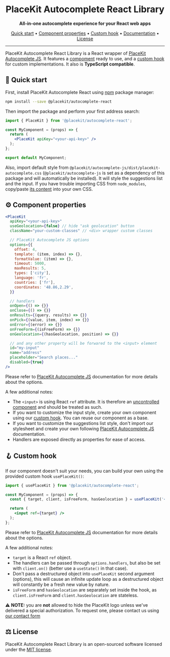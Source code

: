 <h1 align="center">
  PlaceKit Autocomplete React Library
</h1>

<p align="center">
  <b>All-in-one autocomplete experience for your React web apps</b>
</p>

<p align="center">
  <a href="#-quick-start">Quick start</a> • 
  <a href="#-component-properties">Component properties</a> • 
  <a href="#-custom-hook">Custom hook</a> • 
  <a href="https://placekit.io/docs">Documentation</a> • 
  <a href="#%EF%B8%8F-license">License</a>
</p>

---

PlaceKit Autocomplete React Library is a React wrapper of [PlaceKit Autocomplete JS](https://github.com/placekit/autocomplete-js).
It features a [compoment](./src/PlaceKit.jsx) ready to use, and a [custom hook](./src/usePlaceKit.js) for custom implementations.
It also is **TypeScript compatible**.

## 🎯 Quick start

First, install PlaceKit Autocomplete React using [npm](https://docs.npmjs.com/getting-started) package manager:

```sh
npm install --save @placekit/autocomplete-react
```

Then import the package and perform your first address search:

```jsx
import { PlaceKit } from '@placekit/autocomplete-react';

const MyComponent = (props) => {
  return (
    <PlaceKit apiKey="<your-api-key>" />
  );
};

export default MyComponent;
```

Also, import default style from `@placekit/autocomplete-js/dist/placekit-autocomplete.css` (`@placekit/autocomplete-js` is set as a dependency of this package and will automatically be installed). It will style the suggestions list and the input.
If you have trouble importing CSS from `node_modules`, copy/paste [its content](https://github.com/placekit/autocomplete-js/blob/main/src/placekit.css) into your own CSS.

## ⚙️ Component properties

```jsx
<PlaceKit
  apiKey="<your-api-key>"
  useGeolocation={false} // hide "ask geolocation" button
  className="your-custom-classes" // <div> wrapper custom classes

  // PlaceKit Autocomplete JS options
  options={{
    offset: 4,
    template: (item, index) => {},
    formatValue: (item) => {},
    timeout: 5000,
    maxResults: 5,
    types: ['city'],
    language: 'fr',
    countries: ['fr'],
    coordinates: '48.86,2.29',
  }}

  // handlers
  onOpen={() => {}}
  onClose={() => {}}
  onResults={(query, results) => {}}
  onPick={(value, item, index) => {}}
  onError={(error) => {}}
  onFreeForm={(isFreeForm) => {}}
  onGeolocation={(hasGeolocation, position) => {}}

  // and any other property will be forwared to the <input> element
  id="my-input"
  name="address"
  placeholder="Search places..."
  disabled={true}
/>
```

Please refer to [PlaceKit Autocomplete JS](https://github.com/placekit/autocomplete-js) documentation for more details about the options.

A few additional notes:
- The `<input>` is using React `ref` attribute. It is therefore an [uncontrolled component](https://reactjs.org/docs/uncontrolled-components.html) and should be treated as such.
- If you want to customize the input style, create your own component using our [custom hook](#-custom-hook). You can reuse our component as a base.
- If you want to customize the suggestions list style, don't import our stylesheet and create your own following [PlaceKit Autocomplete JS](https://github.com/placekit/autocomplete-js#-customize) documentation.
- Handlers are exposed directly as properties for ease of access.

## 🪝 Custom hook

If our component doesn't suit your needs, you can build your own using the provided custom hook `usePlaceKit()`:

```jsx
import { usePlaceKit } from '@placekit/autocomplete-react';

const MyComponent = (props) => {
  const { target, client, isFreeForm, hasGeolocation } = usePlaceKit('<your-api-key>', {});

  return (
    <input ref={target} />
  );
};
```

Please refer to [PlaceKit Autocomplete JS](https://github.com/placekit/autocomplete-js) documentation for more details about the options.

A few additional notes:
- `target` is a React `ref` object.
- The handlers can be passed through `options.handlers`, but also be set with `client.on()` (better use a `useState()` in that case).
- Don't pass a destructured object into `usePlaceKit` second argument (options), this will cause an infinite update loop as a destructured object will constantly be a fresh new value by nature.
- `isFreeForm` and `hasGeolocation` are separately set inside the hook, as `client.isFreeForm` and `client.hasGeolocation` are stateless.

⚠️ **NOTE:** you are **not** allowed to hide the PlaceKit logo unless we've delivered a special authorization. To request one, please contact us using [our contact form](https://placekit.io/about#contact)

## ⚖️ License

PlaceKit Autocomplete React Library is an open-sourced software licensed under the [MIT license](./LICENSE).

